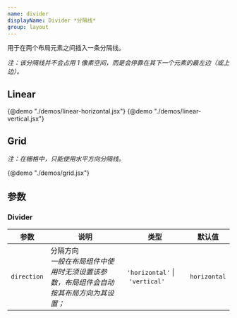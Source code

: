 ```yaml
---
name: divider
displayName: Divider *分隔线*
group: layout
---
```


用于在两个布局元素之间插入一条分隔线。

_注：该分隔线并不会占用 1 像素空间，而是会停靠在其下一个元素的最左边（或上边）。_

## Linear

{@demo "./demos/linear-horizontal.jsx"}
{@demo "./demos/linear-vertical.jsx"}

## Grid

_注：在栅格中，只能使用水平方向分隔线。_

{@demo "./demos/grid.jsx"}

## 参数

### Divider

| 参数        | 说明                                                                                     | 类型                                         | 默认值       |
| ----------- | ---------------------------------------------------------------------------------------- | -------------------------------------------- | ------------ |
| `direction` | 分隔方向<br>_一般在布局组件中使用时无须设置该参数，布局组件会自动按其布局方向为其设置；_ | `'horizontal'`&nbsp;&#124;&nbsp;`'vertical'` | `horizontal` |
